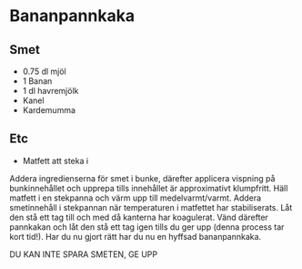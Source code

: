 # Bananpannkaka

## Smet
* 0.75 dl mjöl
* 1 Banan
* 1 dl havremjölk
* Kanel
* Kardemumma

## Etc
* Matfett att steka i

Addera ingredienserna för smet i bunke, därefter applicera vispning på bunkinnehållet och upprepa tills innehållet är approximativt klumpfritt. Häll matfett i en stekpanna och värm upp till medelvarmt/varmt. Addera smetinnehåll i stekpannan när temperaturen i matfettet har stabiliserats. Låt den stå ett tag till och med då kanterna har koagulerat. Vänd därefter pannkakan och låt den stå ett tag igen tills du ger upp (denna process tar kort tid!). Har du nu gjort rätt har du nu en hyffsad bananpannkaka.

DU KAN INTE SPARA SMETEN, GE UPP


